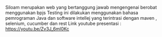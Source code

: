 Siloam merupakan web yang bertanggung jawab mengengenai berobat menggunakan bpjs
Testing ini dilakukan menggunakan bahasa pemrograman Java dan software intellej yang terintrasi dengan maven , selenium, cucumber dan rest
Link youtube presentasi : https://youtu.be/Zv3J_6ml0Kc
